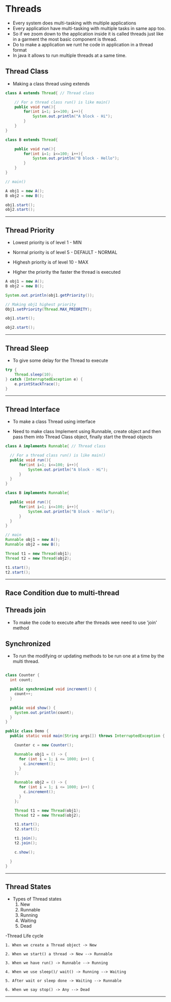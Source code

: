 

# Threads

- Every system does multi-tasking with multiple applications
- Every application have multi-tasking with multiple tasks in same app too.
- So if we zoom down to the application inside it is called threads just like in a garment the most basic component is thread.
- Do to make a application we runt he code in application in a thread format
- In java it allows to run multiple threads at a same time.


## Thread Class 

- Making a class thread using extends

```java
class A extends Thread{ // Thread class

    // For a thread class run() is like main()
    public void run(){
        for(int i=1; i<=100; i++){
            System.out.println("A block - Hi");
        }
    }
}

class B extends Thread{

    public void run(){
        for(int i=1; i<=100; i++){
            System.out.println("B block - Hello");
        }
    }
}

// main()

A obj1 = new A();
B obj2 = new B();

obj1.start();
obj2.start();
```

______________

##  Thread Priority

- Lowest priority is of level 1 - MIN
- Normal priority is of level 5 - DEFAULT - NORMAL
- Highesh priority is of level 10 - MAX

- Higher the priority the faster the thread is executed

```java
A obj1 = new A();
B obj2 = new B();

System.out.println(obj1.getPriority());

// Making obj1 highest priority
Obj1.setPriority(Thread.MAX_PRIORITY);

obj1.start();

obj2.start();
```

_________________


## Thread Sleep

- To give some delay for the Thread to execute 

```java
try {
    Thread.sleep(10);
} catch (InterruptedException e) {
    e.printStackTrace();
}
```

_____________________

## Thread Interface

- To make a class Thread using interface

- Need to make class Implement using Runnable, create object and then pass them into Thread Class object, finally start the thread objects
```java
class A implements Runnable{ // Thread class

  // For a thread class run() is like main()
  public void run(){
      for(int i=1; i<=100; i++){
          System.out.println("A block - Hi");
      }
  }
}

class B implements Runnable{

  public void run(){
      for(int i=1; i<=100; i++){
          System.out.println("B block - Hello");
      }
  }
}

// main
Runnable obj1 = new A();
Runnable obj2 = new B();

Thread t1 = new Thread(obj1);
Thread t2 = new Thread(obj2);

t1.start();
t2.start();

```

__________________________

## Race Condition due to multi-thread

## Threads join

- To make the code to execute after the threads wee need to use 'join' method

## Synchronized 

- To run the modifying or updating methods to be run one at a time by the multi thread.

```java

class Counter {
  int count;

  public synchronized void increment() {
    count++;
  }

  public void show() {
    System.out.println(count);
  }
}

public class Demo {
  public static void main(String args[]) throws InterruptedException {

    Counter c = new Counter();

    Runnable obj1 = () -> {
      for (int i = 1; i <= 1000; i++) {
        c.increment();
      }
    };

    Runnable obj2 = () -> {
      for (int i = 1; i <= 1000; i++) {
        c.increment();
      }
    };

    Thread t1 = new Thread(obj1);
    Thread t2 = new Thread(obj2);

    t1.start();
    t2.start();

    t1.join();
    t2.join();

    c.show();

  }
}

```

__________________________________


## Thread States

- Types of Thread states
    1. New
    2. Runnable
    3. Running
    4. Waiting
    5. Dead


-Thread Life cycle

    1. When we create a Thread object -> New 

    2. When we start() a thread -> New --> Runnable

    3. When we have run() -> Runnable --> Running

    4. When we use sleep()/ wait() -> Running --> Waiting

    5. After wait or sleep done -> Waiting --> Runnable

    6. When we say stop() -> Any --> Dead


_______________________